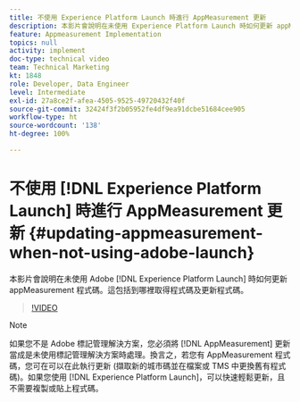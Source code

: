 ```yaml
---
title: 不使用 Experience Platform Launch 時進行 AppMeasurement 更新
description: 本影片會說明在未使用 Experience Platform Launch 時如何更新 appMeasurement 程式碼。這包括到哪裡取得程式碼及更新程式碼。
feature: Appmeasurement Implementation
topics: null
activity: implement
doc-type: technical video
team: Technical Marketing
kt: 1848
role: Developer, Data Engineer
level: Intermediate
exl-id: 27a8ce2f-afea-4505-9525-49720432f40f
source-git-commit: 32424f3f2b05952fe4df9ea91dcbe51684cee905
workflow-type: ht
source-wordcount: '138'
ht-degree: 100%

---
```


# 不使用 [!DNL Experience Platform Launch] 時進行 AppMeasurement 更新 {#updating-appmeasurement-when-not-using-adobe-launch}

本影片會說明在未使用 Adobe [!DNL Experience Platform Launch] 時如何更新 appMeasurement 程式碼。這包括到哪裡取得程式碼及更新程式碼。

>[!VIDEO](https://video.tv.adobe.com/v/25913/?quality=12)

>[!NOTE]
>
>如果您不是 Adobe 標記管理解決方案，您必須將 [!DNL AppMeasurement] 更新當成是未使用標記管理解決方案時處理。換言之，若您有 AppMeasurement 程式碼，您可在可以在此執行更新 (擷取新的城市碼並在檔案或 TMS 中更換舊有程式碼)。如果您使用 [!DNL Experience Platform Launch]，可以快速輕鬆更新，且不需要複製或貼上程式碼。
